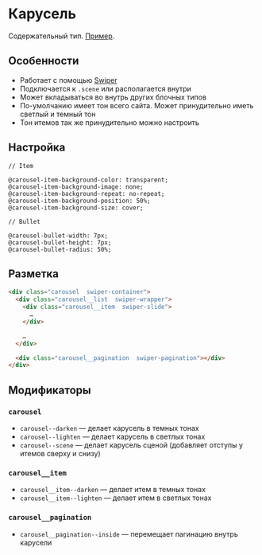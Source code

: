 # Карусель

Содержательный тип. [Пример](http://sedona.stage.constlab.ru/blocks/carousel/).

## Особенности

* Работает с помощью [Swiper](http://idangero.us/swiper/)
* Подключается к `.scene` или располагается внутри
* Может вкладываться во внутрь других блочных типов
* По-умолчанию имеет тон всего сайта. Может принудительно иметь светлый и темный тон
* Тон итемов так же принудительно можно настроить

## Настройка

```less
// Item

@carousel-item-background-color: transparent;
@carousel-item-background-image: none;
@carousel-item-background-repeat: no-repeat;
@carousel-item-background-position: 50%;
@carousel-item-background-size: cover;

// Bullet

@carousel-bullet-width: 7px;
@carousel-bullet-height: 7px;
@carousel-bullet-radius: 50%;
```

## Разметка

```html
<div class="carousel  swiper-container">
  <div class="carousel__list  swiper-wrapper">
    <div class="carousel__item  swiper-slide">
      …
    </div>

    …
  </div>

  <div class="carousel__pagination  swiper-pagination"></div>
</div>
```

## Модификаторы

### `carousel`

* `carousel--darken` — делает карусель в темных тонах
* `carousel--lighten` — делает карусель в светлых тонах
* `carousel--scene` — делает карусель сценой (добавляет отступы у итемов сверху и снизу)

### `carousel__item`

* `carousel__item--darken` — делает итем в темных тонах
* `carousel__item--lighten` — делает итем в светлых тонах

### `carousel__pagination`

* `carousel__pagination--inside` — перемещает пагинацию внутрь карусели
